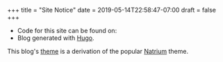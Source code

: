 +++
title = "Site Notice"
date = 2019-05-14T22:58:47-07:00
draft = false
+++

- Code for this site can be found on: 
- Blog generated with [Hugo](https://gohugo.io).

This blog's [theme](https://github.com/EanKeen/hugo-natrium-theme) is a derivation of the popular [Natrium](https://github.com/mobybit/hugo-natrium-theme) theme.
